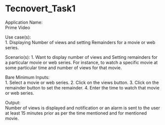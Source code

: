 # Tecnovert_Task1

Application Name:  
      Prime Video

Use case(s):  
      1.	Displaying Number of views and setting Remainders for a movie or web series.

Scenario(s): 
      1.	Want to display number of views and Setting remainders for a particular movie or web series. For instance, to watch a specific movie at some particular time and number             of views for that movie.

Bare Minimum Inputs:  
      1.	Select a movie or web series.
      2.	Click on the views button.
      3.	Click on the remainder button to set the remainder.
      4.	Enter the time to watch that movie or web series.

Output:  
      Number of views is displayed and notification or an alarm is sent to the user at least 15 minutes    prior as per the time mentioned  and for mentioned movie. 
